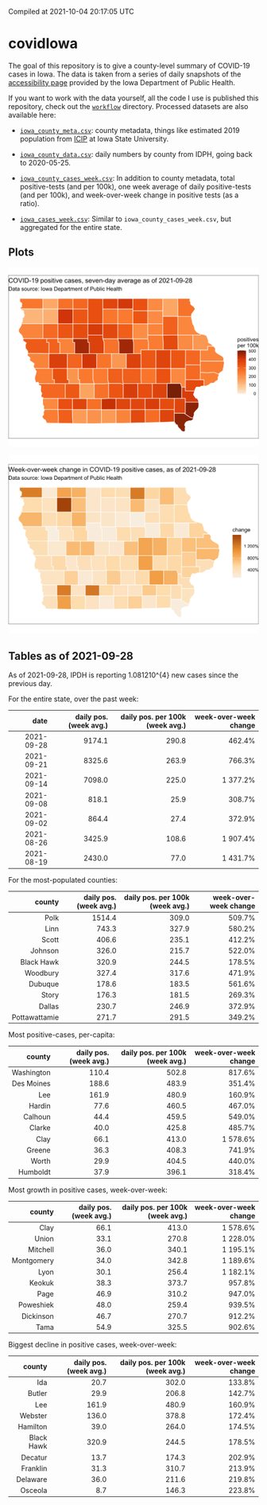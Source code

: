 Compiled at 2021-10-04 20:17:05 UTC

<!-- README.md is generated from README.Rmd. Please edit that file -->

# covidIowa

<!-- badges: start -->

<!-- badges: end -->

The goal of this repository is to give a county-level summary of
COVID-19 cases in Iowa. The data is taken from a series of daily
snapshots of the [accessibility
page](https://coronavirus.iowa.gov/pages/access) provided by the Iowa
Department of Public Health.

If you want to work with the data yourself, all the code I use is
published this repository, check out the [`workflow`](workflow)
directory. Processed datasets are also available here:

  - [`iowa_county_meta.csv`](https://raw.githubusercontent.com/ijlyttle/covidIowa/master/workflow/data/99-publish/iowa_county_meta.csv):
    county metadata, things like estimated 2019 population from
    [ICIP](https://www.icip.iastate.edu/tables/population/counties-estimates)
    at Iowa State University.

  - [`iowa_county_data.csv`](https://raw.githubusercontent.com/ijlyttle/covidIowa/master/workflow/data/99-publish/iowa_county_data.csv):
    daily numbers by county from IDPH, going back to 2020-05-25.

  - [`iowa_county_cases_week.csv`](https://raw.githubusercontent.com/ijlyttle/covidIowa/master/workflow/data/99-publish/iowa_county_data.csv):
    In addition to county metadata, total positive-tests (and per 100k),
    one week average of daily positive-tests (and per 100k), and
    week-over-week change in positive tests (as a ratio).

  - [`iowa_cases_week.csv`](https://raw.githubusercontent.com/ijlyttle/covidIowa/master/workflow/data/99-publish/iowa_cases_week.csv):
    Similar to `iowa_county_cases_week.csv`, but aggregated for the
    entire state.

## Plots

![](workflow/data/99-publish/iowa_cases.png)

![](workflow/data/99-publish/iowa_change.png)

## Tables as of 2021-09-28

As of 2021-09-28, IPDH is reporting 1.081210^{4} new cases since the
previous day.

For the entire state, over the past week:

|       date | daily pos. (week avg.) | daily pos. per 100k (week avg.) | week-over-week change |
| ---------: | ---------------------: | ------------------------------: | --------------------: |
| 2021-09-28 |                 9174.1 |                           290.8 |                462.4% |
| 2021-09-21 |                 8325.6 |                           263.9 |                766.3% |
| 2021-09-14 |                 7098.0 |                           225.0 |              1 377.2% |
| 2021-09-08 |                  818.1 |                            25.9 |                308.7% |
| 2021-09-02 |                  864.4 |                            27.4 |                372.9% |
| 2021-08-26 |                 3425.9 |                           108.6 |              1 907.4% |
| 2021-08-19 |                 2430.0 |                            77.0 |              1 431.7% |

For the most-populated counties:

|        county | daily pos. (week avg.) | daily pos. per 100k (week avg.) | week-over-week change |
| ------------: | ---------------------: | ------------------------------: | --------------------: |
|          Polk |                 1514.4 |                           309.0 |                509.7% |
|          Linn |                  743.3 |                           327.9 |                580.2% |
|         Scott |                  406.6 |                           235.1 |                412.2% |
|       Johnson |                  326.0 |                           215.7 |                522.0% |
|    Black Hawk |                  320.9 |                           244.5 |                178.5% |
|      Woodbury |                  327.4 |                           317.6 |                471.9% |
|       Dubuque |                  178.6 |                           183.5 |                561.6% |
|         Story |                  176.3 |                           181.5 |                269.3% |
|        Dallas |                  230.7 |                           246.9 |                372.9% |
| Pottawattamie |                  271.7 |                           291.5 |                349.2% |

Most positive-cases, per-capita:

|     county | daily pos. (week avg.) | daily pos. per 100k (week avg.) | week-over-week change |
| ---------: | ---------------------: | ------------------------------: | --------------------: |
| Washington |                  110.4 |                           502.8 |                817.6% |
| Des Moines |                  188.6 |                           483.9 |                351.4% |
|        Lee |                  161.9 |                           480.9 |                160.9% |
|     Hardin |                   77.6 |                           460.5 |                467.0% |
|    Calhoun |                   44.4 |                           459.5 |                549.0% |
|     Clarke |                   40.0 |                           425.8 |                485.7% |
|       Clay |                   66.1 |                           413.0 |              1 578.6% |
|     Greene |                   36.3 |                           408.3 |                741.9% |
|      Worth |                   29.9 |                           404.5 |                440.0% |
|   Humboldt |                   37.9 |                           396.1 |                318.4% |

Most growth in positive cases, week-over-week:

|     county | daily pos. (week avg.) | daily pos. per 100k (week avg.) | week-over-week change |
| ---------: | ---------------------: | ------------------------------: | --------------------: |
|       Clay |                   66.1 |                           413.0 |              1 578.6% |
|      Union |                   33.1 |                           270.8 |              1 228.0% |
|   Mitchell |                   36.0 |                           340.1 |              1 195.1% |
| Montgomery |                   34.0 |                           342.8 |              1 189.6% |
|       Lyon |                   30.1 |                           256.4 |              1 182.1% |
|     Keokuk |                   38.3 |                           373.7 |                957.8% |
|       Page |                   46.9 |                           310.2 |                947.0% |
|  Poweshiek |                   48.0 |                           259.4 |                939.5% |
|  Dickinson |                   46.7 |                           270.7 |                912.2% |
|       Tama |                   54.9 |                           325.5 |                902.6% |

Biggest decline in positive cases, week-over-week:

|     county | daily pos. (week avg.) | daily pos. per 100k (week avg.) | week-over-week change |
| ---------: | ---------------------: | ------------------------------: | --------------------: |
|        Ida |                   20.7 |                           302.0 |                133.8% |
|     Butler |                   29.9 |                           206.8 |                142.7% |
|        Lee |                  161.9 |                           480.9 |                160.9% |
|    Webster |                  136.0 |                           378.8 |                172.4% |
|   Hamilton |                   39.0 |                           264.0 |                174.5% |
| Black Hawk |                  320.9 |                           244.5 |                178.5% |
|    Decatur |                   13.7 |                           174.3 |                202.9% |
|   Franklin |                   31.3 |                           310.7 |                213.9% |
|   Delaware |                   36.0 |                           211.6 |                219.8% |
|    Osceola |                    8.7 |                           146.3 |                223.8% |

